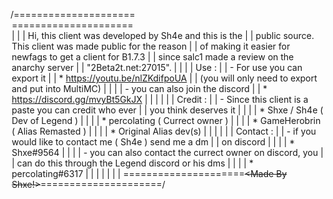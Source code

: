 /=====================<LEGEND README.IML>=====================\
|                                                             |
| Hi, this client was developed by Sh4e and this is the       |
| public source. This client was made public for the reason   |
| of making it easier for newfags to get a client for B1.7.3  |
| since salc1 made a review on the anarchy server             |
| "2Beta2t.net:27015".                                        |
|                                                             |
| Use :                                                       |
| - For use you can export it                                 |
|       * https://youtu.be/nlZKdifpoUA                        |
|         (you will only need to export and put into MultiMC) |
|                                                             |
| - you can also join the discord                             |
|       * https://discord.gg/mvyBt5GkJX                       | 
|                                                             |
|                                                             |
| Credit :                                                    |
| - Since this client is a paste you can credit who ever      |
|   you think deserves it                                     |
|                                                             |
|       * Shxe / Sh4e ( Dev of Legend )                       |
|                                                             |
|       * percolating ( Currect owner )                       |
|                                                             |
|       * GameHerobrin ( Alias Remasted )                     |
|                                                             |
|       * Original Alias dev(s)                               |
|                                                             |
|                                                             |
| Contact :                                                   |
| - if you would like to contact me ( Sh4e ) send me a dm     |
|   on discord                                                |
|                                                             |
|       * Shxe#9564                                           |
|                                                             |
| - you can also contact the currect owner on discord, you    |
|   can do this through the Legend discord or his dms         |
|                                                             |
|       * percolating#6317                                    |
|                                                             |
|                                                             |
|                                                             |
\=====================~~<Made By Shxe!>~~=====================/
